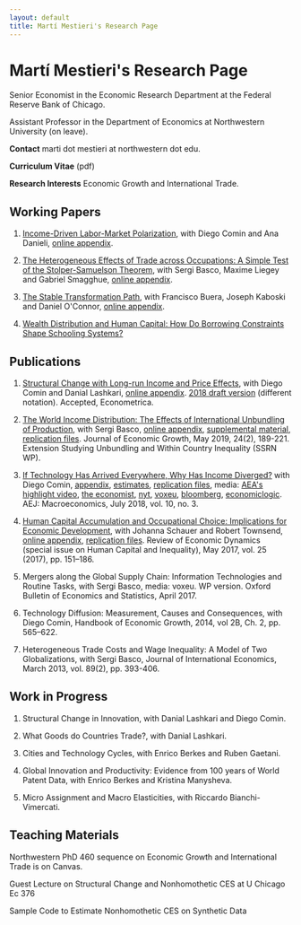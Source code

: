 ```yaml
---
layout: default
title: Martí Mestieri's Research Page
---
```


# Martí Mestieri's Research Page

Senior Economist in the Economic Research Department at the Federal Reserve Bank of Chicago.

Assistant Professor in the Department of Economics at Northwestern University (on leave).


**Contact** marti dot mestieri at northwestern dot edu.

**Curriculum Vitae** (pdf)

**Research Interests** Economic Growth and International Trade. 
                                                                                 

## Working Papers

1. [Income-Driven Labor-Market Polarization](https://www.dropbox.com/s/tgqm3mdbo4jaqn0/cdm_june2020.pdf?dl=0), with Diego Comin and Ana Danieli, [online appendix](https://www.dropbox.com/s/t4wbqhdj2bylblr/cdm_onlineappendix.pdf?dl=0).

2. [The Heterogeneous Effects of Trade across Occupations: A Simple Test of the Stolper-Samuelson Theorem](https://www.dropbox.com/s/j7e4kx7bh4x9e6o/blms.pdf?dl=0), with Sergi Basco, Maxime Liegey and Gabriel Smagghue, [online appendix](https://www.dropbox.com/s/i95n9ttgzyehahu/blms_onlineapp.pdf?dl=0).

3. [The Stable Transformation Path](https://www.dropbox.com/s/szq64u8nqc85al1/bkmo.pdf?dl=0), with Francisco Buera, Joseph Kaboski and Daniel O'Connor, [online appendix](https://www.dropbox.com/s/ily9ntdwpskzrf2/bkmo_onlineapp.pdf?dl=0).

4. [Wealth Distribution and Human Capital: How Do Borrowing Constraints Shape Schooling Systems?](https://www.dropbox.com/s/w0fc7sthxh0mhtx/mestieri_wealthdistrib_humancapital.pdf?dl=0)


## Publications

1. [Structural Change with Long-run Income and Price Effects](https://www.dropbox.com/s/prta8e8rul85w6i/CLM_final.pdf?dl=0), with Diego Comin and Danial Lashkari, [online appendix](https://www.dropbox.com/s/k0n1wc79z3u10ck/CLM_onlineappendix_final.pdf?dl=0). [2018 draft version](https://www.dropbox.com/s/01hko5sszpyl34a/CLM_rev3.pdf?dl=0) (different notation). Accepted, Econometrica.


2. [The World Income Distribution: The Effects of International Unbundling of Production](https://www.dropbox.com/s/czqzvaqwtgmk5hs/BMU_rev.pdf?dl=0), with Sergi Basco, [online appendix](https://www.dropbox.com/s/sgwdn0qb2kwca8k/BMU_onlineappendix_rev.pdf?dl=0), [supplemental material](https://www.dropbox.com/s/teu5685tej9tt54/BMP3_additional_results_rev2.pdf?dl=0), [replication files](https://www.dropbox.com/s/94zy8f7iwh2yvvl/replication%20files%20bmp3.zip?dl=0).  Journal of Economic Growth, May 2019, 24(2), 189-221.
       Extension Studying Unbundling and Within Country Inequality (SSRN WP).

3. [If Technology Has Arrived Everywhere, Why Has Income Diverged?](https://www.dropbox.com/s/l04exb9tn9zcsdt/CM_transition.pdf?dl=0) with Diego Comin, [appendix](https://www.dropbox.com/s/hpmdrvmg5bbwe0p/CM_transition_appendix.pdf?dl=0), [estimates](https://www.dropbox.com/s/y34zbbnuji9mley/CM_online_results.csv?dl=0), [replication files](https://sites.google.com/site/martimestieri/replication%20files.zip?attredirects=0&d=1), media:  [AEA's highlight video](https://www.aeaweb.org/research/technology-intensity-of-use-income-divergence),  [the economist](http://www.economist.com/news/briefing/21679448-pace-business-really-getting-quicker-creed-speed), [nyt](http://economix.blogs.nytimes.com/2013/05/10/technology-as-a-driver-of-growth-or-not/), [voxeu](http://www.voxeu.org/article/technology-and-income-dynamics-1800-2000), [bloomberg](http://www.bloomberg.com/news/2013-05-09/fed-in-2008-showed-panic-of-1907-was-excessive-cutting-research.html), [economiclogic](http://economiclogic.blogspot.com.es/2013/06/income-divergence-in-face-of-faster.html). AEJ: Macroeconomics, July 2018, vol. 10, no. 3.

4. [Human Capital Accumulation and Occupational Choice: Implications for Economic Development](https://www.dropbox.com/s/i9y5hhldhf8sf2z/MST_rev.pdf?dl=0), with Johanna Schauer and Robert Townsend, [online appendix](https://www.dropbox.com/s/7nmwugrvgbw5q3a/MST_rev_onlineappendix.pdf?dl=0), [replication files](https://www.dropbox.com/s/p3wkhbsmytj9rnx/MST_replication_files.zip?dl=0). Review of Economic Dynamics (special issue on Human Capital and Inequality), May 2017, vol. 25 (2017), pp. 151–186.

5. Mergers along the Global Supply Chain: Information Technologies and Routine Tasks, with Sergi Basco, media: voxeu. WP version. Oxford Bulletin of Economics and Statistics, April 2017. 

6. Technology Diffusion: Measurement, Causes and Consequences, with Diego Comin, Handbook of Economic Growth, 2014, vol 2B, Ch. 2,  pp. 565–622.

7. Heterogeneous Trade Costs and Wage Inequality: A Model of Two Globalizations, with Sergi Basco, Journal of International Economics, March 2013, vol. 89(2), pp. 393-406.


## Work in Progress 

1. Structural Change in Innovation, with Danial Lashkari and Diego Comin.

2. What Goods do Countries Trade?, with Danial Lashkari.

3. Cities and Technology Cycles, with Enrico Berkes and Ruben Gaetani.

4. Global Innovation and Productivity: Evidence from 100 years of World Patent Data, with Enrico Berkes and Kristina Manysheva.

5. Micro Assignment and Macro Elasticities, with Riccardo Bianchi-Vimercati.


## Teaching Materials

Northwestern PhD 460 sequence on Economic Growth and International Trade is on Canvas.

Guest Lecture on Structural Change and Nonhomothetic CES at U Chicago Ec 376

Sample Code to Estimate Nonhomothetic CES on Synthetic Data

